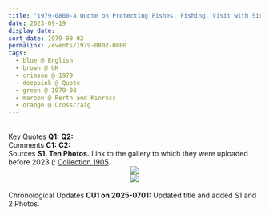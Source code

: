 ```yaml
---
title: "1979-0800-a Quote on Protecting Fishes, Fishing, Visit with Sir C.P. and Sahaja Yogis, Crosscraig, Loch Rannoch (176 kms N of Glasgow in Scotland), UK"
date: 2023-09-19
display_date: 
sort_date: 1979-08-02
permalink: /events/1979-0802-0800
tags:
  - blue @ English
  - brown @ UK
  - crimson @ 1979
  - deeppink @ Quote
  - green @ 1979-08
  - maroon @ Perth and Kinross
  - orange @ Crosscraig
---
```


<br>

<wave-list>
  <list-title color="DarkSeaGreen" width="55">Key Quotes</list-title>
  <list-item color="BlanchedAlmond" width="280"><b>Q1:</b> <i></i></list-item>
  <list-item color="Lavender" width="280"><b>Q2:</b> <i></i></list-item>
</wave-list>

<br>

<wave-list>
  <list-title color="DarkSeaGreen" width="55">Comments</list-title>
  <list-item color="BlanchedAlmond" width="280"><b>C1:</b> <i></i></list-item>
  <list-item color="Lavender" width="280"><b>C2:</b> <i></i></list-item>
</wave-list>

<br>

<wave-list>
  <list-title color="DarkSeaGreen" width="40">Sources</list-title>
  <list-item color="BlanchedAlmond"  width="280"><b>S1. Ten Photos.</b> Link to the gallery to which they were uploaded before 2023 (: <a href="https://eternalmoments.smugmug.com/Collections/Raj-Kunwar-Raul-Collection/1905">Collection 1905</a>.</list-item>
</wave-list>

<div style="text-align: center"><img src="https://pub-bcc3cbe9b1e94ba1ac28915f7a3900fa.r2.dev/1979-0800-a_Quote_on_Protecting_Fishes_Fishing_Visit_with_Sir_C.P._and_Sahaja_Yogis_Crosscraig_Loch_Rannoch_(176_kms_N_of_Glasgow_in_Scotland)_UK_02_(Photo_credit_Pat_Anslow).jpg" /></div>

<div style="text-align: center"><img src="https://pub-bcc3cbe9b1e94ba1ac28915f7a3900fa.r2.dev/1979-0800-a_Quote_on_Protecting_Fishes_Fishing_Visit_with_Sir_C.P._and_Sahaja_Yogis_Crosscraig_Loch_Rannoch_(176_kms_N_of_Glasgow_in_Scotland)_UK_07_(Photo_credit_Pat_Anslow).jpg" /></div>

<br>

<wave-list>
  <list-title color="DarkSeaGreen" width="110">Chronological Updates</list-title>
  <list-item color="BlanchedAlmond" width="280"><b>CU1 on 2025-0701:</b> Updated title and added S1 and 2 Photos.</list-item>  
</wave-list>